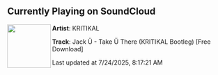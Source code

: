 ## Currently Playing on SoundCloud

[<img align="left" width="100" src="https://i1.sndcdn.com/artworks-CwXt2pVqTyzAOYaI-O7rCwA-t500x500.jpg">](https://soundcloud.com/kritikaldnb/take-u-there-kritikal-bootleg)

**Artist**: KRITIKAL 

**Track**: Jack Ü - Take Ü There (KRITIKAL Bootleg) [Free Download]

Last updated at 7/24/2025, 8:17:21 AM
